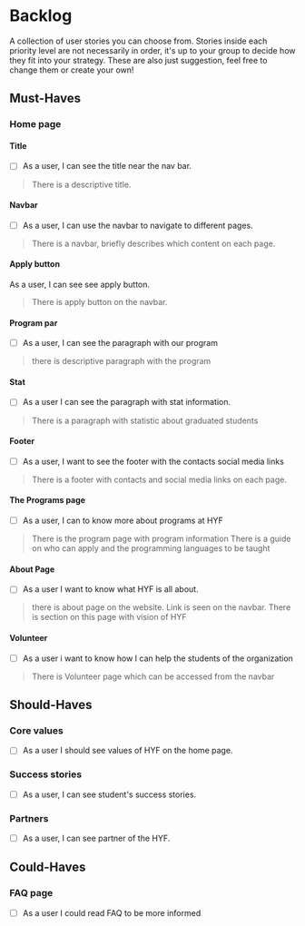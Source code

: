 # Backlog

A collection of user stories you can choose from. Stories inside each priority
level are not necessarily in order, it's up to your group to decide how they fit
into your strategy. These are also just suggestion, feel free to change them or
create your own!

## Must-Haves

### Home page

#### Title

- [ ] As a user, I can see the title near the nav bar.

> There is a descriptive title.

#### Navbar

- [ ] As a user, I can use the navbar to navigate to different pages.

> There is a navbar, briefly describes which content on each page.

#### Apply button

As a user, I can see see apply button.

> There is apply button on the navbar.

#### Program par

- [ ] As a user, I can see the paragraph with our program

> there is descriptive paragraph with the program

#### Stat

- [ ] As a user I can see the paragraph with stat information.

> There is a paragraph with statistic about graduated students

#### Footer

- [ ] As a user, I want to see the footer with the contacts social media links

> There is a footer with contacts and social media links on each page.

#### The Programs page

- [ ] As a user, I can to know more about programs at HYF

> There is the program page with program information There is a guide on who can
> apply and the programming languages to be taught

#### About Page

- [ ] As a user I want to know what HYF is all about.

> there is about page on the website. Link is seen on the navbar. There is
> section on this page with vision of HYF

#### Volunteer

- [ ] As a user i want to know how I can help the students of the organization

> There is Volunteer page which can be accessed from the navbar

## Should-Haves

### Core values

- [ ] As a user I should see values of HYF on the home page.

### Success stories

- [ ] As a user, I can see student's success stories.

### Partners

- [ ] As a user, I can see partner of the HYF.

## Could-Haves

### FAQ page

- [ ] As a user I could read FAQ to be more informed
